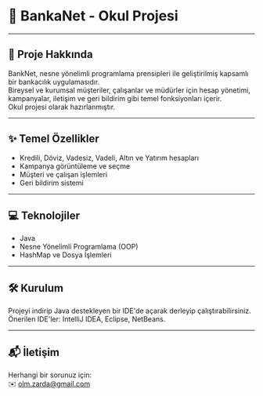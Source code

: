 # 🏦 BankaNet - Okul Projesi

---

## 🚀 Proje Hakkında

BankNet, nesne yönelimli programlama prensipleri ile geliştirilmiş kapsamlı bir bankacılık uygulamasıdır.  
Bireysel ve kurumsal müşteriler, çalışanlar ve müdürler için hesap yönetimi, kampanyalar, iletişim ve geri bildirim gibi temel fonksiyonları içerir.  
Okul projesi olarak hazırlanmıştır.

---

## ✨ Temel Özellikler

- Kredili, Döviz, Vadesiz, Vadeli, Altın ve Yatırım hesapları  
- Kampanya görüntüleme ve seçme  
- Müşteri ve çalışan işlemleri  
- Geri bildirim sistemi  

---

## 💻 Teknolojiler

- Java  
- Nesne Yönelimli Programlama (OOP)  
- HashMap ve Dosya İşlemleri  

---

## 🛠️ Kurulum

Projeyi indirip Java destekleyen bir IDE'de açarak derleyip çalıştırabilirsiniz.  
Önerilen IDE'ler: IntelliJ IDEA, Eclipse, NetBeans.

---

## 📬 İletişim

Herhangi bir sorunuz için:  
✉️ olm.zarda@gmail.com
